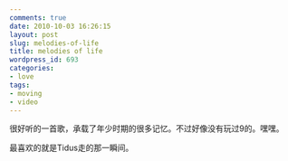 ```yaml
---
comments: true
date: 2010-10-03 16:26:15
layout: post
slug: melodies-of-life
title: melodies of life
wordpress_id: 693
categories:
- love
tags:
- moving
- video
---
```






很好听的一首歌，承载了年少时期的很多记忆。不过好像没有玩过9的。嘿嘿。










最喜欢的就是Tidus走的那一瞬间。
